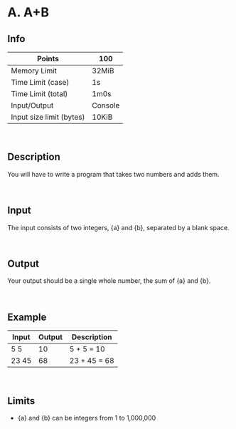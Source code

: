 # A. A+B

## Info
| Points                   | 100     |
|--------------------------|---------|
| Memory Limit             | 32MiB   |
| Time Limit (case)        | 1s      |
| Time Limit (total)       | 1m0s    |
| Input/Output             | Console |
| Input size limit (bytes) | 10KiB   |
<br>

## Description
You will have to write a program that takes two numbers and adds them.

<br>

## Input
The input consists of two integers, {a} and {b}, separated by a blank space.

<br>

## Output
Your output should be a single whole number, the sum of {a} and {b}.

<br>

## Example

| Input | Output | Description  |
|-------|--------|--------------|
| 5 5   | 10     | 5 + 5 = 10   |
| 23 45 | 68     | 23 + 45 = 68 |
<br>

## Limits
* {a} and {b} can be integers from 1 to 1,000,000